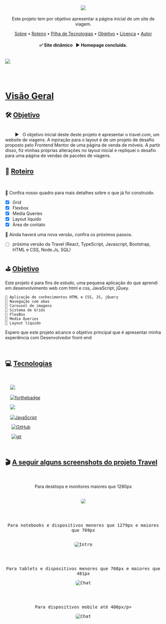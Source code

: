 <h1 align="center"><img src="./images/logo2.svg"/></h1>
<p align="center">Este projeto tem por objetivo apresentar a página inicial de um site de viagem.</p>

<p align="center">
 <a href="#sobre">Sobre</a> •
 <a href="#roteiro">Roteiro</a> • 
 <a href="#tecnologias">Pilha de Tecnologias</a> • 
 <a href="#experiencia">Objetivo</a> •
 <a href="#licenc-a">Licença</a> • 
 <a href="#autor">Autor</a>
</p>

<h4 align="center"> 
	✅  Site dinâmico &nbsp; ▶ Homepage concluída.
</h4>

<br>

<img src="./images/img-readme.png">

<br><br>

[Visão Geral](#visao)
===================

## 🛠 [Objetivo](#objetivo)
<br>
  &nbsp; &nbsp; &nbsp; &nbsp; ▶ &nbsp; O objetivo inicial deste deste projeto é apresentar o travel.com, um website de viagens. A inpiração para o layout é de um projeto de desafio proposto pelo Frontend Mentor de uma página de venda de móveis. A partir disso, fiz minhas próprias alterações no layout inicial e repliquei o desafio para uma página de vendas de pacotes de viagens.

<br>

## 📝 [Roteiro](#roteiro)

<br>

📍 Confira nosso quadro para mais detalhes sobre o que já foi construido.
<br>

- [x] Grid
- [x] Flexbox
- [x] Media Queries
- [x] Layout líquido
- [x] Área de contato

📌 Ainda haverá uma nova versão, confira os próximos passos.

-   [ ] próxima versão da Travel (React, TypeScript, Javascript, Bootstrap, HTML e CSS, Node.Js, SQL)

## ⛳ [Objetivo](#experiencia)

Este projeto é para fins de estudo, uma pequena aplicação do que aprendi em desenvolvimento web com html e css, JavaScript, jQuey.

    📌 Aplicação de conhecimentos HTML e CSS, JS, jQuery
    📌 Navegação com abas
    📌 Carousel de imagens
    📌 Sistema de Grids
    📌 FlexBox
    📌 Media Queries
    📌 Layout líquido

Espero que este projeto alcance o objetivo principal que é apresentar minha experiência com Desenvolvedor front-end

<br>

## 💻 [Tecnologias](#tecnologias)

<br>

&nbsp;&nbsp;&nbsp;&nbsp;<img src="https://forthebadge.com/images/badges/uses-css.svg"/>

&nbsp;&nbsp;&nbsp;&nbsp;[![forthebadge](https://forthebadge.com/images/badges/uses-html.svg)](https://forthebadge.com)

&nbsp;&nbsp;&nbsp;&nbsp;<img src="https://forthebadge.com/images/badges/uses-js.svg">

&nbsp;&nbsp;&nbsp;&nbsp;[![JavaScript](https://img.shields.io/badge/--F7DF1E?logo=javascript&logoColor=000)](https://www.javascript.com/)

&nbsp;&nbsp;&nbsp;&nbsp; [![GitHub](https://img.shields.io/badge/--181717?logo=github&logoColor=ffffff)](https://github.com/)

&nbsp;&nbsp;&nbsp;&nbsp; [![git](https://img.shields.io/badge/--F05032?logo=git&logoColor=ffffff)](http://git-scm.com/)

<br>

## 🎬 [A seguir alguns screenshots do projeto Travel]()

<br>

<p align="center">
  <kbd>
    <p align="center">Para desktops e monitores maiores que 1280px</p>
    <br>
    <div align="center"><img style="border-radius: 5px" src="./imagens/../images/Peek%2021-05-2022%2009-49.gif"></div>
  </kbd>
  <kbd>
    <br><br><br>
    <p align="center">Para notebooks e dispositivos menores que 1279px e maiores que 769px</p>
    <br>
    <div align="center"><img style="border-radius: 5px" src="./imagens/../images/Peek%2021-05-2022%2009-48.gif" alt="Intro"></div>
    <br><br><br>
  </kbd>
  <kbd>
    <p align="center">Para tablets e dispositivos menores que 768px e maiores que 481px</p>
    <div align="center"><img style="border-radius: 5px" src="./imagens/../images/Peek%2021-05-2022%2009-41.gif" alt="Chat"></div>
    <br><br><br>
  </kbd>
  <kbd>
    <p align="center">Para dispositivos mobile até 480px/p>
    <br>
    <div align="center"><img style="border-radius: 5px" src="./imagens/../images/Peek%2021-05-2022%2011-28.gif" alt="Chat"></div>
  </kbd>
</p>
